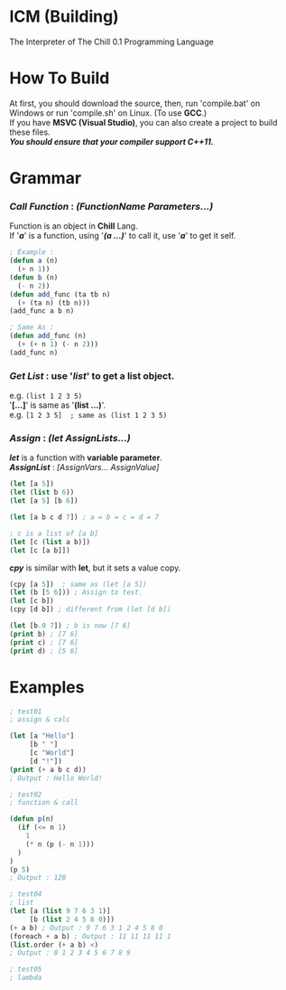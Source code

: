 # ICM (Building)
The Interpreter of The Chill 0.1 Programming Language

# How To Build
At first, you should download the source, then, run 'compile.bat' on Windows or run 'compile.sh' on Linux. (To use **GCC**.)<br>
If you have **MSVC (Visual Studio)**, you can also create a project to build these files.<br>
***You should ensure that your compiler support C++11.***

# Grammar
### ***Call Function*** : *(FunctionName Parameters...)*<br>
Function is an object in **Chill** Lang.<br>
If '***a***' is a function, using '***(a ...)***' to call it, use '***a***' to get it self.<br>
```lisp
; Example :
(defun a (n)
  (+ n 1))
(defun b (n)
  (- n 2))
(defun add_func (ta tb n)
  (+ (ta n) (tb n)))
(add_func a b n)

; Same As :
(defun add_func (n)
  (+ (+ n 1) (- n 2)))
(add_func n)
```
### ***Get List*** : use '*list*' to get a list object.<br>
e.g. `(list 1 2 3 5)`<br>
'**[...]**' is same as '**(list ...)**'.<br>
e.g. `[1 2 3 5]  ; same as (list 1 2 3 5)`

### ***Assign*** : *(let AssignLists...)*<br>
***let*** is a function with **variable parameter**.<br>
***AssignList*** : *[AssignVars... AssignValue]*
```lisp
(let [a 5])
(let (list b 6))
(let [a 5] [b 6])

(let [a b c d 7]) ; a = b = c = d = 7

; c is a list of [a b]
(let [c (list a b)])
(let [c [a b]])
```

***cpy*** is similar with **let**, but it sets a value copy.

```lisp
(cpy [a 5])  ; same as (let [a 5])
(let (b [5 6])) ; Assign to test.
(let [c b])
(cpy [d b]) ; different from (let [d b])

(let [b.0 7]) ; b is now [7 6]
(print b) ; [7 6]
(print c) ; [7 6]
(print d) ; [5 6]
```

# Examples

```lisp
; test01
; assign & calc

(let [a "Hello"]
     [b " "]
     [c "World"]
     [d "!"])
(print (+ a b c d))
; Output : Hello World!

; test02
; function & call

(defun p(n)
  (if (<= n 1)
    1
    (* n (p (- n 1)))
  )
)
(p 5)
; Output : 120

; test04
; list
(let [a (list 9 7 6 3 1)]
     [b (list 2 4 5 8 0)])
(+ a b) ; Output : 9 7 6 3 1 2 4 5 8 0
(foreach + a b) ; Output : 11 11 11 11 1
(list.order (+ a b) <)
; Output : 0 1 2 3 4 5 6 7 8 9

; test05
; lambda
```